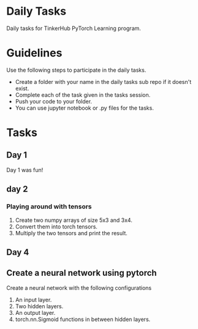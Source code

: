 # Daily Tasks
Daily tasks for TinkerHub PyTorch Learning program.

# Guidelines
Use the following steps to participate in the daily tasks.

* Create a folder with your name in the daily tasks sub repo if it doesn't exist.
* Complete each of the task given in the tasks session.
* Push your code to your folder.
* You can use jupyter notebook or .py files for the tasks.

# Tasks

## Day 1
Day 1 was fun! 

## day 2
### Playing around with tensors
1. Create two numpy arrays of size 5x3 and 3x4. 
2. Convert them into torch tensors.
3. Multiply the two tensors and print the result.

## Day 4 
## Create a neural network using pytorch
Create a neural network with the following configurations
1. An input layer.
2. Two hidden layers.
3. An output layer.
4. torch.nn.Sigmoid functions in between hidden layers.
